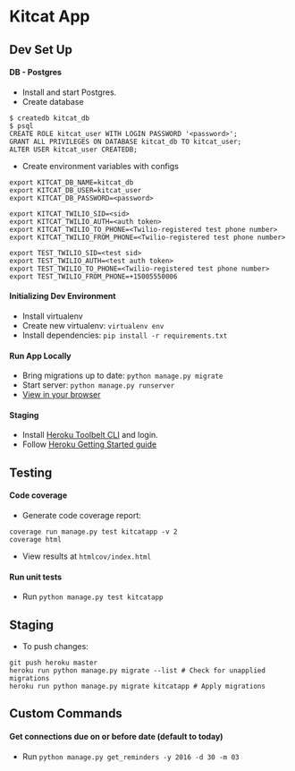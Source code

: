 # Kitcat App

## Dev Set Up

#### DB - Postgres
* Install and start Postgres.
* Create database

```
$ createdb kitcat_db
$ psql
CREATE ROLE kitcat_user WITH LOGIN PASSWORD '<password>';
GRANT ALL PRIVILEGES ON DATABASE kitcat_db TO kitcat_user;
ALTER USER kitcat_user CREATEDB;
```

* Create environment variables with configs

```
export KITCAT_DB_NAME=kitcat_db
export KITCAT_DB_USER=kitcat_user
export KITCAT_DB_PASSWORD=<password>

export KITCAT_TWILIO_SID=<sid>
export KITCAT_TWILIO_AUTH=<auth token>
export KITCAT_TWILIO_TO_PHONE=<Twilio-registered test phone number>
export KITCAT_TWILIO_FROM_PHONE=<Twilio-registered test phone number>

export TEST_TWILIO_SID=<test sid>
export TEST_TWILIO_AUTH=<test auth token>
export TEST_TWILIO_TO_PHONE=<Twilio-registered test phone number>
export TEST_TWILIO_FROM_PHONE=+15005550006
```

#### Initializing Dev Environment

* Install virtualenv
* Create new virtualenv: `virtualenv env`
* Install dependencies: `pip install -r requirements.txt`

#### Run App Locally

* Bring migrations up to date: `python manage.py migrate`
* Start server: `python manage.py runserver`
* [View in your browser](http://127.0.0.1:8000/)

#### Staging
* Install [Heroku Toolbelt CLI](https://toolbelt.heroku.com/) and login.
* Follow [Heroku Getting Started guide](https://devcenter.heroku.com/articles/getting-started-with-python#introduction)

## Testing

#### Code coverage

* Generate code coverage report:
```
coverage run manage.py test kitcatapp -v 2
coverage html
```
* View results at `htmlcov/index.html`

#### Run unit tests
* Run `python manage.py test kitcatapp`

## Staging
* To push changes:
```
git push heroku master
heroku run python manage.py migrate --list # Check for unapplied migrations
heroku run python manage.py migrate kitcatapp # Apply migrations
```

## Custom Commands

#### Get connections due on or before date (default to today)
* Run `python manage.py get_reminders -y 2016 -d 30 -m 03`
